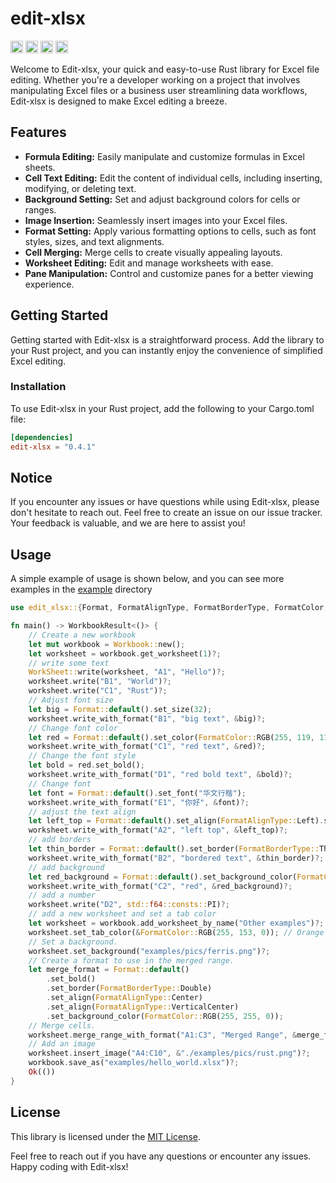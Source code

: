 # edit-xlsx

[<img alt="github" src="https://img.shields.io/badge/github-MortalreminderPT/edit--xlsx-8da0cb?style=for-the-badge&labelColor=555555&logo=github" height="20">](https://github.com/MortalreminderPT/edit-xlsx)
[<img alt="crates.io" src="https://img.shields.io/crates/v/edit-xlsx.svg?style=for-the-badge&color=fc8d62&logo=rust" height="20">](https://crates.io/crates/edit-xlsx)
[<img alt="docs.rs" src="https://img.shields.io/badge/docs.rs-edit--xlsx-66c2a5?style=for-the-badge&labelColor=555555&logo=docs.rs" height="20">](https://docs.rs/edit-xlsx)
[<img alt="build status" src="https://img.shields.io/github/actions/workflow/status/MortalreminderPT/edit-xlsx/rust.yml?branch=main&style=for-the-badge" height="20">](https://github.com/MortalreminderPT/edit-xlsx/actions?query=main)

Welcome to Edit-xlsx, your quick and easy-to-use Rust library for Excel file editing. Whether you're a developer working on a project that involves manipulating Excel files or a business user streamlining data workflows, Edit-xlsx is designed to make Excel editing a breeze.

## Features

- **Formula Editing:** Easily manipulate and customize formulas in Excel sheets.
- **Cell Text Editing:** Edit the content of individual cells, including inserting, modifying, or deleting text.
- **Background Setting:** Set and adjust background colors for cells or ranges.
- **Image Insertion:** Seamlessly insert images into your Excel files.
- **Format Setting:** Apply various formatting options to cells, such as font styles, sizes, and text alignments.
- **Cell Merging:** Merge cells to create visually appealing layouts.
- **Worksheet Editing:** Edit and manage worksheets with ease.
- **Pane Manipulation:** Control and customize panes for a better viewing experience.

## Getting Started

Getting started with Edit-xlsx is a straightforward process. Add the library to your Rust project, and you can instantly enjoy the convenience of simplified Excel editing.

### Installation
To use Edit-xlsx in your Rust project, add the following to your Cargo.toml file:

```toml
[dependencies]
edit-xlsx = "0.4.1"
```

## Notice

If you encounter any issues or have questions while using Edit-xlsx, please don't hesitate to reach out. Feel free to create an issue on our issue tracker. Your feedback is valuable, and we are here to assist you!

## Usage

A simple example of usage is shown below, and you can see more examples in the [example](https://github.com/MortalreminderPT/edit-xlsx/tree/dev-0.3.0/examples) directory

```rust
use edit_xlsx::{Format, FormatAlignType, FormatBorderType, FormatColor, Workbook, WorkbookResult, WorkSheet, Write};

fn main() -> WorkbookResult<()> {
    // Create a new workbook
    let mut workbook = Workbook::new();
    let worksheet = workbook.get_worksheet(1)?;
    // write some text
    WorkSheet::write(worksheet, "A1", "Hello")?;
    worksheet.write("B1", "World")?;
    worksheet.write("C1", "Rust")?;
    // Adjust font size
    let big = Format::default().set_size(32);
    worksheet.write_with_format("B1", "big text", &big)?;
    // Change font color
    let red = Format::default().set_color(FormatColor::RGB(255, 119, 119));
    worksheet.write_with_format("C1", "red text", &red)?;
    // Change the font style
    let bold = red.set_bold();
    worksheet.write_with_format("D1", "red bold text", &bold)?;
    // Change font
    let font = Format::default().set_font("华文行楷");
    worksheet.write_with_format("E1", "你好", &font)?;
    // adjust the text align
    let left_top = Format::default().set_align(FormatAlignType::Left).set_align(FormatAlignType::Top);
    worksheet.write_with_format("A2", "left top", &left_top)?;
    // add borders
    let thin_border = Format::default().set_border(FormatBorderType::Thin);
    worksheet.write_with_format("B2", "bordered text", &thin_border)?;
    // add background
    let red_background = Format::default().set_background_color(FormatColor::RGB(255, 119, 119));
    worksheet.write_with_format("C2", "red", &red_background)?;
    // add a number
    worksheet.write("D2", std::f64::consts::PI)?;
    // add a new worksheet and set a tab color
    let worksheet = workbook.add_worksheet_by_name("Other examples")?;
    worksheet.set_tab_color(&FormatColor::RGB(255, 153, 0)); // Orange
    // Set a background.
    worksheet.set_background("examples/pics/ferris.png")?;
    // Create a format to use in the merged range.
    let merge_format = Format::default()
        .set_bold()
        .set_border(FormatBorderType::Double)
        .set_align(FormatAlignType::Center)
        .set_align(FormatAlignType::VerticalCenter)
        .set_background_color(FormatColor::RGB(255, 255, 0));
    // Merge cells.
    worksheet.merge_range_with_format("A1:C3", "Merged Range", &merge_format)?;
    // Add an image
    worksheet.insert_image("A4:C10", &"./examples/pics/rust.png")?;
    workbook.save_as("examples/hello_world.xlsx")?;
    Ok(())
}
```

## License
This library is licensed under the [MIT License](https://opensource.org/license/mit).

Feel free to reach out if you have any questions or encounter any issues. Happy coding with Edit-xlsx!